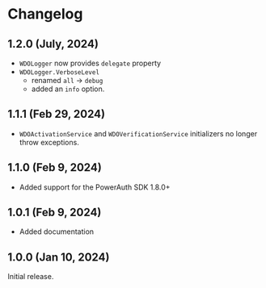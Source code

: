 # Changelog

## 1.2.0 (July, 2024)

-  `WDOLogger` now provides `delegate` property
-  `WDOLogger.VerboseLevel` 
    -  renamed `all` -> `debug` 
    -  added an `info` option.

## 1.1.1 (Feb 29, 2024)

-  `WDOActivationService` and `WDOVerificationService` initializers no longer throw exceptions.

## 1.1.0 (Feb 9, 2024)

- Added support for the PowerAuth SDK 1.8.0+

## 1.0.1 (Feb 9, 2024)

- Added documentation

## 1.0.0 (Jan 10, 2024)

Initial release.
